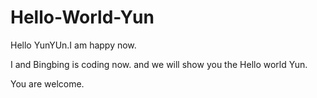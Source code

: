 # Hello-World-Yun

Hello YunYUn.I am happy now.

I and Bingbing is coding now. and we will show you the Hello world Yun.

You are welcome.

